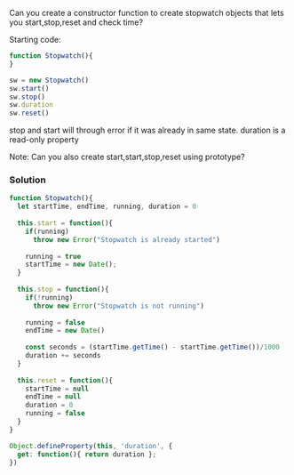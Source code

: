 Can you create a constructor function to create stopwatch objects that lets you start,stop,reset and check time?

Starting code:

```js
function Stopwatch(){
}

sw = new Stopwatch()
sw.start()
sw.stop()
sw.duration
sw.reset()
```

stop and start will through error if it was already in same state. 
duration is a read-only property

Note: Can you also create start,start,stop,reset using prototype?

### Solution

```js
function Stopwatch(){
  let startTime, endTime, running, duration = 0
  
  this.start = function(){
    if(running)
      throw new Error("Stopwatch is already started")
     
    running = true
    startTime = new Date();
  }
  
  this.stop = function(){
    if(!running)
      throw new Error("Stopwatch is not running")
      
    running = false
    endTime = new Date()
    
    const seconds = (startTime.getTime() - startTime.getTime())/1000
    duration += seconds    
  }
  
  this.reset = function(){
    startTime = null
    endTime = null
    duration = 0
    running = false
  }
}

Object.defineProperty(this, 'duration', {
  get: function(){ return duration };
})
```
